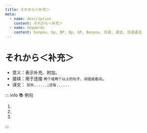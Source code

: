 ```yaml
---
title: それから＜补充＞
meta:
  - name: description
    content: それから＜补充＞
  - name: keywords
    content: bunpou, bp, BP, Bp, bP, Bunpou, 日语, 语法, 日语语法
---
```


# それから＜补充＞ <Badge type="tip" text="N5" />

* 意义：表示补充、附加。
* 接续：用于连接 `两个或两个以上的句子、词组或者词`。
* 译文： `另外......;还有......`

::: info :books: 例句

1. <grammer-content id='1-3-1-0' sentence="[検索用/けんさくよう]のコンピューターはあそこですね。**それから**、[貸/か]し[出/だ]しカウンターはどこですか。" trans='搜索用的电脑在那儿啊。另外，借书处在哪儿？' />
2. <grammer-content id='1-3-1-1' sentence="[主要/しゅよう][科目/かもく]は[発音/はつおん]、[文法/ぶんぽう]、[読解/どっかい]、**それから**[作文/さくぶん]です。" trans='主要的课程有发音，语法，听力以及作文课。' />
3. <grammer-content id='1-3-1-2' sentence="[鈴木/すずき]さん、[高橋/たかはし]さん、**それから**[山田/やまだ]さんは、[王/おう]さんの[知/し]り[合/あ]いです。" trans='铃木，高桥还有山田都是小王的熟人。' />

:::
